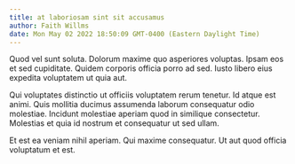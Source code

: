```yaml
---
title: at laboriosam sint sit accusamus
author: Faith Willms
date: Mon May 02 2022 18:50:09 GMT-0400 (Eastern Daylight Time)
---
```

Quod vel sunt soluta. Dolorum maxime quo asperiores voluptas. Ipsam eos et sed cupiditate. Quidem corporis officia porro ad sed. Iusto libero eius expedita voluptatem ut quia aut.

 Qui voluptates distinctio ut officiis voluptatem rerum tenetur. Id atque est animi. Quis mollitia ducimus assumenda laborum consequatur odio molestiae. Incidunt molestiae aperiam quod in similique consectetur. Molestias et quia id nostrum et consequatur ut sed ullam.

 Et est ea veniam nihil aperiam. Qui maxime consequatur. Ut aut quod officia voluptatum et est.